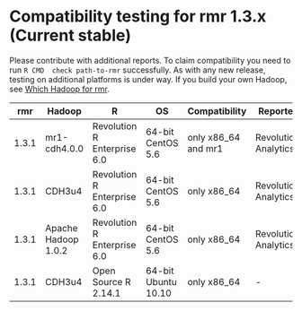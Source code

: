 # Compatibility testing for rmr 1.3.x (Current stable)
Please contribute with additional reports. To claim compatibility you need to run `R CMD  check path-to-rmr` successfully.
As with any new release, testing on additional platforms is under way. If you build your own Hadoop, see [Which Hadoop for rmr](https://github.com/RevolutionAnalytics/RHadoop/wiki/Which-Hadoop-for-rmr).

<table>
<thead>
<tr><th>rmr</th><th>Hadoop</th><th>R</th><th>OS</th><th>Compatibility</th><th>Reporter</th></tr>
</thead>
<tbody>
<tr><td>1.3.1</td><td>mr1-cdh4.0.0</td><td>Revolution R Enterprise 6.0</td><td>64-bit CentOS 5.6</td><td>only x86_64 and mr1</td><td>Revolution Analytics</td></tr>
<tr><td>1.3.1</td><td>CDH3u4</td><td>Revolution R Enterprise 6.0</td><td>64-bit CentOS 5.6</td><td>only x86_64</td><td>Revolution Analytics</td></tr>
<tr><td>1.3.1</td><td>Apache Hadoop 1.0.2</td><td>Revolution R Enterprise 6.0</td><td>64-bit CentOS 5.6</td><td>only x86_64</td><td>Revolution Analytics</td></tr>
<tr><td>1.3.1</td><td>CDH3u4</td><td>Open Source R 2.14.1</td><td>64-bit Ubuntu 10.10</td><td>only x86_64</td><td>-</td></tr>
</tbody>
</table>
